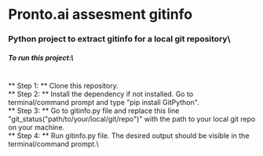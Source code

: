 # Pronto.ai assesment gitinfo

### Python project to extract gitinfo for a local git repository\

##### To run this project:\
\
** Step 1: ** Clone this repository.\
** Step 2: ** Install the dependency if not installed. Go to terminal/command prompt and type "pip install GitPython".\
** Step 3: ** Go to gitinfo.py file and replace this line "git_status("path/to/your/local/git/repo")" with the path to your local git repo on your machine.\
** Step 4: ** Run gitinfo.py file. The desired output should be visible in the terminal/command prompt.\